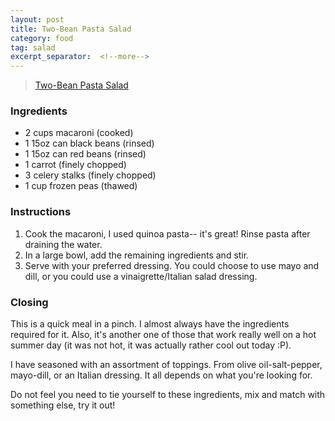 ```yaml
---
layout: post
title: Two-Bean Pasta Salad
category: food
tag: salad
excerpt_separator:  <!--more-->
---
```


<blockquote class="imgur-embed-pub" lang="en" data-id="a/484khbE"><a href="//imgur.com/484khbE">Two-Bean Pasta Salad</a></blockquote><script async src="//s.imgur.com/min/embed.js" charset="utf-8"></script>

### Ingredients
* 2 cups macaroni (cooked)
* 1 15oz can black beans (rinsed)
* 1 15oz can red beans (rinsed)
* 1 carrot (finely chopped)
* 3 celery stalks (finely chopped)
* 1 cup frozen peas (thawed)

### Instructions
1. Cook the macaroni, I used quinoa pasta-- it's great! Rinse pasta after draining the water.
2. In a large bowl, add the remaining ingredients and stir.
3. Serve with your preferred dressing. You could choose to use mayo and dill, or you could use a vinaigrette/Italian salad dressing.

### Closing
This is a quick meal in a pinch. I almost always have the ingredients required for it. Also, it's another one of those that work really well on a hot summer day (it was not hot, it was actually rather cool out today :P).

I have seasoned with an assortment of toppings. From olive oil-salt-pepper, mayo-dill, or an Italian dressing. It all depends on what you're looking for.

Do not feel you need to tie yourself to these ingredients, mix and match with something else, try it out!